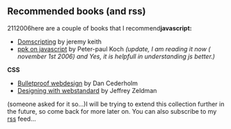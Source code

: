 <article><h1>Recommended books (and rss)</h1><time><span class="day">2</span><span class="month">11</span><span class="year">2006</span></time>here are a couple of books that I recommend<strong>javascript:</strong><ul>	<li><a title="domscripting by jeremy keith" href="http://www.domscripting.com/book/sample/">Domscripting</a> by jeremy keith</li>	<li><a title="buy his book!" href="http://www.quirksmode.org/book/">ppk on javascript</a> by Peter-paul Koch <em>(update, I am reading it now ( november 1st 2006) and Yes, it is helpfull in understanding js better.)</em></li></ul><strong>CSS</strong><ul>	<li><a href="http://www.simplebits.com/publications/bulletproof/">Bulletproof webdesign</a> by Dan Cederholm</li>	<li><a href="http://www.zeldman.com/dwws/">Designing with webstandard</a> by Jeffrey Zeldman</li></ul>(someone asked for it so...)I will be trying to extend this collection further in the future, so come back for more later on. You can also subscribe to my <a title="rss for wnas" href="feed://www.wnas.nl/?feed=rss2">rss</a> feed...</article>